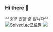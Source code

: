 ### Hi there 👋

<!--
**zoouniak/zoouniak** is a ✨ _special_ ✨ repository because its `README.md` (this file) appears on your GitHub profile.

Here are some ideas to get you started:

- 🔭 I’m currently working on ...
- 🌱 I’m currently learning ...
- 👯 I’m looking to collaborate on ...
- 🤔 I’m looking for help with ...
- 💬 Ask me about ...
- 📫 How to reach me: ...
- 😄 Pronouns: ...
- ⚡ Fun fact: ...
-->
*^^*깃꾸 진행 중 입니다*^^*   
[![Solved.ac프로필](http://mazassumnida.wtf/api/generate_badge?boj=jueun1025)](https://solved.ac/jueun1025)
 <img src="http://mazandi.herokuapp.com/api?handle=jueun1025&theme=warm"/>
